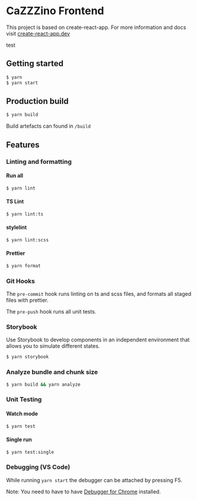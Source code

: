 # CaZZZino Frontend

This project is based on create-react-app. For more information and docs visit [create-react-app.dev](https://create-react-app.dev/)

test

## Getting started

```bash
$ yarn
$ yarn start
```

## Production build

```bash
$ yarn build
```

Build artefacts can found in `/build`

## Features

### Linting and formatting

#### Run all

```bash
$ yarn lint
```

#### TS Lint

```bash
$ yarn lint:ts
```

#### stylelint

```bash
$ yarn lint:scss
```

#### Prettier

```bash
$ yarn format
```

### Git Hooks

The `pre-commit` hook runs linting on ts and scss files, and formats all staged files with prettier.

The `pre-push` hook runs all unit tests.

### Storybook

Use Storybook to develop components in an independent environment that allows you to simulate different states.

```bash
$ yarn storybook
```

### Analyze bundle and chunk size

```bash
$ yarn build && yarn analyze
```

### Unit Testing

#### Watch mode

```bash
$ yarn test
```

#### Single run

```bash
$ yarn test:single
```



### Debugging (VS Code)

While running `yarn start` the debugger can be attached by pressing F5.

Note:
You need to have to have [Debugger for Chrome](https://marketplace.visualstudio.com/items?itemName=msjsdiag.debugger-for-chrome) installed.

#























